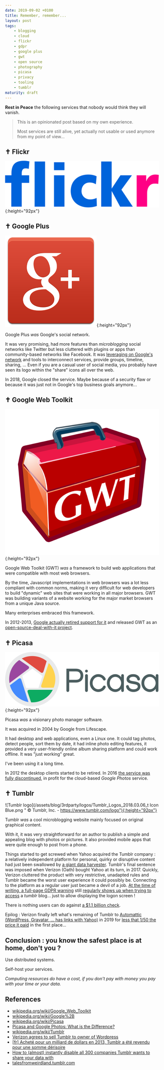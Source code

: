 ```yaml
---
date: 2019-09-02 +0100
title: Remember, remember...
layout: post
tags:
    - blogging
    - cloud
    - flickr
    - gdpr
    - google plus
    - gwt
    - open source
    - photography
    - picasa
    - privacy
    - tooling
    - tumblr
maturity: draft
---
```


**Rest in Peace** the following services that nobody would think they will vanish.

> This is an opinionated post based on my own experience.
>
> Most services are still alive, yet actually not usable or used anymore from my point of view...


## ✝ Flickr

![Wordmark of Flickr](/assets/blog/3rdparty/logos/Flickr_wordmark.svg){:height="92px"}

<figure><script type="text/javascript" src="https://ssl.gstatic.com/trends_nrtr/2152_RC02/embed_loader.js"></script>
<script type="text/javascript">
  trends.embed.renderExploreWidget("TIMESERIES", {"comparisonItem":[{"keyword":"flickr","geo":"","time":"2004-01-01 2020-04-02"}],"category":0,"property":""}, {"exploreQuery":"date=all&q=flickr","guestPath":"https://trends.google.com:443/trends/embed/"});
</script></figure>


## ✝ Google Plus

![An old Google Plus logo](/assets/blog/3rdparty/logos/google-plus.300x299.gif){:height="92px"}

Google Plus *was* Google's social network.

It was very promising, had more features than *microblogging* social networks like Twitter but less cluttered with plugins or apps than community-based networks like Facebook.
It was [leveraging on Google's network](https://www.forbes.com/sites/stevecooper/2013/08/31/the-one-reason-every-blogger-should-use-google/) and tools to interconnect services, provide groups, timeline, sharing, ... Even if you are a casual user of social media, you probably have seen its logo within the "share" icons all over the web.

In 2018, Google closed the service. Maybe because of a security flaw or because it was just not in Google's top business goals anymore...

<figure><script type="text/javascript" src="https://ssl.gstatic.com/trends_nrtr/2152_RC02/embed_loader.js"></script>
<script type="text/javascript">
  trends.embed.renderExploreWidget("TIMESERIES", {"comparisonItem":[{"keyword":"google plus","geo":"","time":"2011-01-01 2013-01-01"}],"category":0,"property":""}, {"exploreQuery":"date=2011-01-01%202013-01-01&q=google%20plus","guestPath":"https://trends.google.com:443/trends/embed/"});
</script></figure>


## ✝ Google Web Toolkit

![GWT old logo, refashioned](/assets/blog/3rdparty/logos/gwt.600x570.png){:height="92px"}

Google Web Toolkit (GWT) *was* a framework to build web applications that were compatible with most web browsers.

By the time, Javascript implementations in web browsers was a lot less compliant with common norms, making it very difficult for web developers to build "dynamic" web sites that were working in all major browsers.
GWT was building variants of a website working for the major market browsers from a unique Java source.

Many enterprises embraced this framework.

In 2012-2013, [Google actually retired support for it](https://en.wikipedia.org/wiki/Google_Web_Toolkit) and released GWT as an [open-source-deal-with-it project](http://www.gwtproject.org/).

<figure><script type="text/javascript" src="https://ssl.gstatic.com/trends_nrtr/2152_RC02/embed_loader.js"></script>
<script type="text/javascript">
  trends.embed.renderExploreWidget("TIMESERIES", {"comparisonItem":[{"keyword":"gwt","geo":"","time":"2004-01-01 2020-04-02"}],"category":0,"property":""}, {"exploreQuery":"date=all&q=gwt","guestPath":"https://trends.google.com:443/trends/embed/"});
</script></figure>


## ✝ Picasa

![Picasa logo](/assets/blog/3rdparty/logos/Picasa_Logo.svg){:height="92px"}

Picasa *was* a visionary photo manager software.

It was acquired in 2004 by Google from Lifescape.

It had desktop and web applications, even a Linux one.
It could tag photos, detect people, sort them by date, it had inline photo editing features, it provided a very user-friendly online album sharing platform and could work offline.
It was "just working" great.

I've been using it a long time.

In 2012 the desktop clients started to be retired.
In 2016 [the service was fully discontinued](https://support.google.com/picasa/answer/6383491?ref_topic=1689652&rd=2), in profit for the cloud-based *Google Photos* service.

<figure><script type="text/javascript" src="https://ssl.gstatic.com/trends_nrtr/2152_RC02/embed_loader.js"></script>
<script type="text/javascript">
  trends.embed.renderExploreWidget("TIMESERIES", {"comparisonItem":[{"keyword":"picasa","geo":"","time":"2004-01-01 2020-04-02"}],"category":0,"property":""}, {"exploreQuery":"date=all&q=picasa","guestPath":"https://trends.google.com:443/trends/embed/"});
</script></figure>


## ✝ Tumblr

![Tumblr logo](/assets/blog/3rdparty/logos/Tumblr_Logos_2018.03.06_t Icon Blue.png " © Tumblr, Inc. - https://www.tumblr.com/logo"){:height="92px"}

Tumblr *was* a cool microblogging website mainly focused on original graphical content.

With it, it was very straightforward for an author to publish a simple and appealing blog with photos or pictures.
It also provided mobile apps that were quite enough to post from a phone.

Things started to get screwed when Yahoo acquired the Tumblr company : a relatively independent platform for personal, quirky or disruptive content had just been swallowed by [a giant data harvester](https://twitter.com/nic0b0/status/998676585959051266).
Tumblr's final sentence was imposed when Verizon (Oath) bought Yahoo at its turn, in 2017. Quickly, Verizon cluttered the product with very restrictive, unadapted rules and Tumblr became the worst user experience it could possibly be. Connecting to the platform as a regular user just became a devil of a job. [At the time of writing, a full-page GDPR warning](/assets/blog/screenshots/2020-04-04-tumblr-privacy-consent.png) still [regularly shows up when trying to access](https://talesfromweirdland.tumblr.com/post/189024998705/is-anyone-else-getting-these-way-too-often-so) a *tumblr* blog... just to allow displaying the logon screen !

There is nothing users can do against [a $1.1 billion check](https://en.wikipedia.org/wiki/Tumblr).

Epilog : Verizon finally left what's remaining of Tumblr to [Automattic (WordPress, Gravatar, ... has links with Yahoo)](https://en.wikipedia.org/wiki/Automattic) in 2019 for [less that 1/50 the price it paid](https://www.axios.com/verizon-tumblr-wordpress-automattic-e6645edd-bc73-45c2-9380-9fe8ca34291f.html) in the first place...


<figure><script type="text/javascript" src="https://ssl.gstatic.com/trends_nrtr/2152_RC02/embed_loader.js"></script>
<script type="text/javascript">
  trends.embed.renderExploreWidget("TIMESERIES", {"comparisonItem":[{"keyword":"tumblr","geo":"","time":"2008-01-01 2020-04-02"}],"category":0,"property":""}, {"exploreQuery":"date=2008-01-01%202020-04-02&q=tumblr&hl=en","guestPath":"https://trends.google.com:443/trends/embed/"});
</script></figure>


## Conclusion : you know the safest place is at home, don't you ?

Use distributed systems.

Self-host your services.

*Computing resources do have a cost, if you don't pay with money you pay with your time or your data.*

<figure><script type="text/javascript" src="https://ssl.gstatic.com/trends_nrtr/2152_RC02/embed_loader.js"></script>
<script type="text/javascript">
  trends.embed.renderExploreWidget("TIMESERIES", {"comparisonItem":[{"keyword":"gmail","geo":"","time":"all"}],"category":0,"property":""}, {"exploreQuery":"date=all&q=gmail","guestPath":"https://trends.google.com:443/trends/embed/"});
</script></figure>


## References

- [wikipedia.org/wiki/Google_Web_Toolkit](https://en.wikipedia.org/wiki/Google_Web_Toolkit)
- [wikipedia.org/wiki/Google%2B](https://en.wikipedia.org/wiki/Google%2B)
- [wikipedia.org/wiki/Picasa](https://en.wikipedia.org/wiki/Picasa)
- [Picasa and Google Photos: What is the Difference?](https://picasageeks.com/2015/09/picasa-and-google-photos-what-is-the-difference/)
- [wikipedia.org/wiki/Tumblr](https://en.wikipedia.org/wiki/Tumblr)
- [Verizon agrees to sell Tumblr to owner of Wordpress](https://www.axios.com/verizon-tumblr-wordpress-automattic-e6645edd-bc73-45c2-9380-9fe8ca34291f.html)
- [[fr] Acheté pour un milliard de dollars en 2013, Tumblr a été revendu pour une somme dérisoire](https://www.lemonde.fr/pixels/article/2019/08/13/la-plate-forme-tumblr-vendue-au-proprietaire-de-wordpress-com_5499009_4408996.html)
- [How to (almost) instantly disable all 300 companies Tumblr wants to share your data with](https://canmom.tumblr.com/post/174254791112/how-to-almost-instantly-disable-all-300)
- [talesfromweirdland.tumblr.com](https://talesfromweirdland.tumblr.com/post/189024998705/is-anyone-else-getting-these-way-too-often-so)
